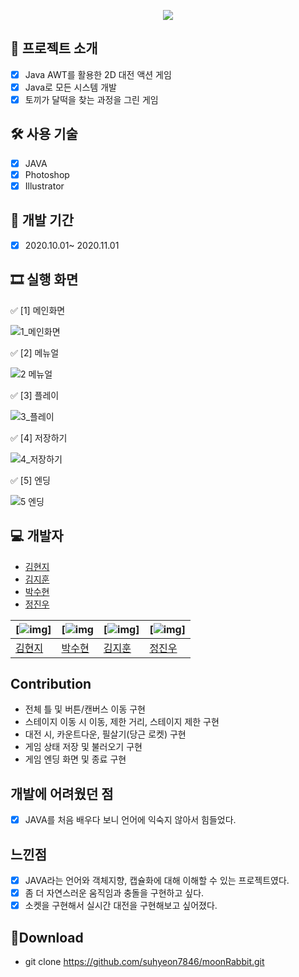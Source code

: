<p align="center">
<img align="center" style="margin:0 auto;" src="https://user-images.githubusercontent.com/73815879/108196672-b9056300-715c-11eb-910d-40f9edf084ee.png"/>
</p>

## 📑 프로젝트 소개
  - [x] Java AWT를 활용한 2D 대전 액션 게임
  - [x] Java로 모든 시스템 개발
  - [x] 토끼가 달떡을 찾는 과정을 그린 게임

## 🛠 사용 기술
  - [x] JAVA
  - [x] Photoshop
  - [x] Illustrator

## 📅 개발 기간
  - [x] 2020.10.01~ 2020.11.01 


## 🎞 실행 화면

✅ [1] 메인화면 

![1_메인화면](https://user-images.githubusercontent.com/73815879/108197084-3cbf4f80-715d-11eb-898f-df79bc5ec9d1.png)

✅ [2] 메뉴얼

![2 메뉴얼](https://user-images.githubusercontent.com/73815879/108196703-c589bb80-715c-11eb-80a4-7522a87a2ef4.png)

✅ [3] 플레이 

![3_플레이](https://user-images.githubusercontent.com/73815879/108188524-054ba580-7153-11eb-9926-355eb9403fec.gif)

✅ [4] 저장하기

![4_저장하기](https://user-images.githubusercontent.com/73815879/108189109-b9e5c700-7153-11eb-8cda-da5815bef4e9.gif)

✅ [5] 엔딩

![5 엔딩](https://user-images.githubusercontent.com/73815879/108196737-d0dce700-715c-11eb-8a0a-9499a2b784c3.gif)
## 💻 개발자
 - [김현지](https://github.com/iamhyunji)
 - [김지훈](https://github.com/recordtve)
 - [박수현](https://github.com/suhyeon7846)
 - [정진우](https://github.com/jjw7795)
 
 | [![img](https://avatars.githubusercontent.com/u/55617281?s=400&u=45166515684d080b5782457babcc6920191823ee&v=4)] | [![img](https://avatars.githubusercontent.com/u/73815879?s=400&v=4) | [![img](https://avatars.githubusercontent.com/u/73972987?s=400&v=4)] | [![img](https://avatars.githubusercontent.com/u/55862164?s=400&v=4)] |
 | --------------- | --------------- | --------------- | --------------- |
 |[김현지](https://github.com/iamhyunji)|[박수현](https://github.com/suhyeon7846)|[김지훈](https://github.com/recordtve)|[정진우](https://github.com/jjw7795)|
## Contribution
  - 전체 틀 및 버튼/캔버스 이동 구현
  - 스테이지 이동 시 이동, 제한 거리, 스테이지 제한 구현
  - 대전 시, 카운트다운, 필살기(당근 로켓) 구현
  - 게임 상태 저장 및 불러오기 구현
  - 게임 엔딩 화면 및 종료 구현
    
## 개발에 어려웠던 점
  - [x] JAVA를 처음 배우다 보니 언어에 익숙지 않아서 힘들었다. 

## 느낀점
  - [x] JAVA라는 언어와 객체지향, 캡슐화에 대해 이해할 수 있는 프로젝트였다.
  - [x] 좀 더 자연스러운 움직임과 충돌을 구현하고 싶다.
  - [x] 소켓을 구현해서 실시간 대전을 구현해보고 싶어졌다.

## 💼Download
  - git clone https://github.com/suhyeon7846/moonRabbit.git
  
